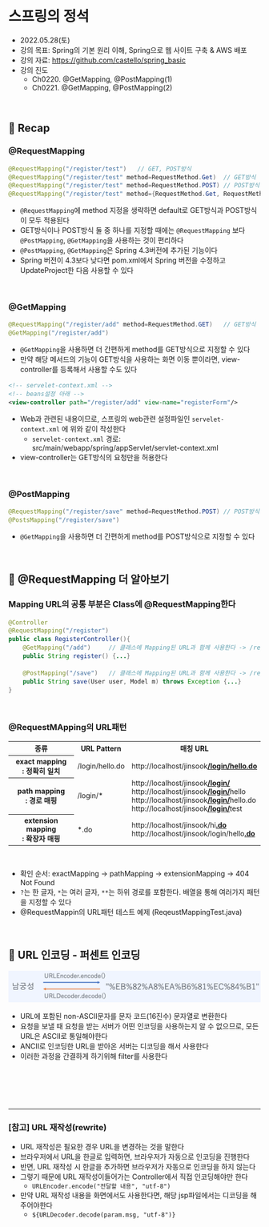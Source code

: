 # 스프링의 정석
- 2022.05.28(토)
- 강의 목표: Spring의 기본 원리 이해, Spring으로 웹 사이트 구축 & AWS 배포
- 강의 자료: https://github.com/castello/spring_basic
- 강의 진도 
	- Ch0220. @GetMapping, @PostMapping(1)
	- Ch0221. @GetMapping, @PostMapping(2)

<br>


## 💬 Recap
### @RequestMapping
```java
@RequestMapping("/register/test")	// GET, POST방식
@RequestMapping("/register/test" method=RequestMethod.Get)	// GET방식
@RequestMapping("/register/test" method=RequestMethod.POST)	// POST방식
@RequestMapping("/register/test" method={RequestMethod.Get, RequestMethod.POST}) // GET, POST방식
```
- `@RequestMapping`에 method 지정을 생략하면 default로 GET방식과 POST방식이 모두 적용된다
- GET방식이나 POST방식 둘 중 하나를 지정할 때에는 `@RequestMapping` 보다 `@PostMapping`, `@GetMapping`을 사용하는 것이 편리하다
- `@PostMapping`, `@GetMapping`은 Spring 4.3버전에 추가된 기능이다
- Spring 버전이 4.3보다 낮다면 pom.xml에서 Spring 버전을 수정하고 UpdateProject한 다음 사용할 수 있다

<br>

### @GetMapping
```java
@RequestMapping("/register/add" method=RequestMethod.GET)	// GET방식 
@GetMapping("/register/add")
```
- `@GetMapping`을 사용하면 더 간편하게 method를 GET방식으로 지정할 수 있다
- 만약 해당 메서드의 기능이 GET방식을 사용하는 화면 이동 뿐이라면, view-controller를 등록해서 사용할 수도 있다
```xml
<!-- servelet-context.xml -->
<!-- beans설정 아래 -->
<view-controller path="/register/add" view-name="registerForm"/>
```
- Web과 관련된 내용이므로, 스프링의 web관련 설정파일인 `servelet-context.xml` 에 위와 같이 작성한다 
	- `servelet-context.xml` 경로: src/main/webapp/spring/appServlet/servlet-context.xml
- view-controller는 GET방식의 요청만을 허용한다 

<br>

### @PostMapping
```java
@RequestMapping("/register/save" method=RequestMethod.POST)	// POST방식
@PostsMapping("/register/save")
```
- `@GetMapping`을 사용하면 더 간편하게 method를 POST방식으로 지정할 수 있다


<br>

## 💬 @RequestMapping 더 알아보기

### Mapping URL의 공통 부분은 Class에 @RequestMapping한다
```java
@Controller
@RequestMapping("/register")
public class RegisterController(){
	@GetMapping("/add") 	// 클래스에 Mapping된 URL과 함께 사용한다 -> /register/add
	public String register() {...}

	@PostMapping("/save") 	// 클래스에 Mapping된 URL과 함께 사용한다 -> /register/save
	public String save(User user, Model m) throws Exception {...}
}
```
<br>

### @RequestMApping의 URL패턴

<table>
	<tr>
		<th>종류</th>
		<th>URL Pattern</th>
		<th>매칭 URL</th>
	</tr>
	<tr>
		<th>exact mapping<br>: 정확히 일치</th>
		<td>/login/hello.do</td>
		<td>
			http://localhost/jinsook<b style="text-decoration: underline">/login/hello.do</b>
		</td>
	</tr>
	<tr>
		<th>path mapping<br>: 경로 매핑</th>
		<td>/login/*</td>
		<td>
			http://localhost/jinsook<b style="text-decoration: underline">/login/</b> <br>
			http://localhost/jinsook<b style="text-decoration: underline">/login/</b>hello <br>
			http://localhost/jinsook<b style="text-decoration: underline">/login/</b>hello.do</b> <br>
			http://localhost/jinsook<b style="text-decoration: underline">/login/</b>test</b> 
		</td>
	</tr>
	<tr>
		<th>extension mapping<br>: 확장자 매핑</th>
		<td>*.do</td>
		<td>
			http://localhost/jinsook/hi<b style="text-decoration: underline">.do</b> <br>
			http://localhost/jinsook/login/hello<b style="text-decoration: underline">.do</b>
		</td>
	</tr>
</table>

<br>

- 확인 순서: exactMapping → pathMapping → extensionMapping → 404 Not Found 
- `?`는 한 글자, `*`는 여러 글자, `**`는 하위 경로를 포함한다. 배열을 통해 여러가지 패턴을 지정할 수 있다
- @RequestMappin의 URL패턴 테스트 예제 (ReqeustMappingTest.java)


<br>

## 💬 URL 인코딩 - 퍼센트 인코딩 
<img src = "../img/ch0221_1.png">

- URL에 포함된 non-ASCII문자를 문자 코드(16진수) 문자열로 변환한다
- 요청을 보낼 때 요청을 받는 서버가 어떤 인코딩을 사용하는지 알 수 없으므로, 모든 URL은 ASCII로 통일해야한다
- ANCII로 인코딩한 URL을 받아온 서버는 디코딩을 해서 사용한다
- 이러한 과정을 간결하게 하기위해 filter를 사용한다


<br>
<br>
<br>
<br>

<hr>

### [참고] URL 재작성(rewrite)
- URL 재작성은 필요한 경우 URL을 변경하는 것을 말한다
- 브라우저에서 URL을 한글로 입력하면, 브라우저가 자동으로 인코딩을 진행한다
- 반면, URL 재작성 시 한글을 추가하면 브라우저가 자동으로 인코딩을 하지 않는다
- 그렇기 때문에 URL 재작성이들어가는 Controller에서 직접 인코딩해야만 한다
	- `URLEncoder.encode("전달할 내용", "utf-8")`
- 만약 URL 재작성 내용을 화면에서도 사용한다면, 해당 jsp파일에서는 디코딩을 해주어야한다
	- `${URLDecoder.decode(param.msg, "utf-8")}`

<br>
